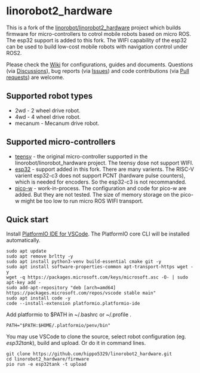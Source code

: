 # linorobot2_hardware

This is a fork of the [linorobot/linorobot2_hardware](https://github.com/linorobot/linorobot2_hardware) project which builds firmware for micro-controllers to cotrol mobile robots based on micro ROS. The esp32 support is added to this fork. The WIFI capability of the esp32 can be used to build low-cost mobile robots with navigation control under ROS2.

Please check the [Wiki](https://github.com/hippo5329/linorobot2_hardware/wiki) for configurations, guides and documents.
Questions (via [Discussions](https://github.com/hippo5329/linorobot2_hardware/discussions)),
bug reports (via [Issues](https://github.com/hippo5329/linorobot2_hardware/issues)) and
code contributions (via [Pull requests](https://github.com/hippo5329/linorobot2_hardware/pulls)) are welcome.

## Supported robot types

- 2wd - 2 wheel drive robot.
- 4wd - 4 wheel drive robot.
- mecanum - Mecanum drive robot.

## Supported micro-controllers

- [teensy](https://www.pjrc.com/teensy/) - the original micro-controller supported in the linorobot/linorobot_hardware project. The teensy dose not support WIFI.
- [esp32](https://en.wikipedia.org/wiki/ESP32) - support added in this fork. There are many varients. The RISC-V varient esp32-c3 does not support PCNT (hardware pulse counters), which is needed for encoders. So the esp32-c3 is not recommanded.
- [pico-w](https://www.raspberrypi.com/documentation/microcontrollers/raspberry-pi-pico.html) - work-in-process. The configuration and code for pico-w are added. But they are not tested. The size of memory storage on the pico-w might be too low to run micro ROS WIFI transport.

## Quick start

Install [PlatformIO IDE for VSCode](https://platformio.org/install/ide?install=vscode). The PlatformIO core CLI will be installed automatically.

    sudo apt update
    sudo apt remove brltty -y
    sudo apt install python3-venv build-essential cmake git -y
    sudo apt install software-properties-common apt-transport-https wget -y
    wget -q https://packages.microsoft.com/keys/microsoft.asc -O- | sudo apt-key add -
    sudo add-apt-repository "deb [arch=amd64] https://packages.microsoft.com/repos/vscode stable main"
    sudo apt install code -y
    code --install-extension platformio.platformio-ide

 Add platformio to $PATH in ~/.bashrc or ~/.profile .

    PATH="$PATH:$HOME/.platformio/penv/bin"

You may use VSCode to clone the source, select robot configuration (eg. *esp32tank*), build and upload. Or do it in command lines.

    git clone https://github.com/hippo5329/linorobot2_hardware.git
    cd linorobot2_hardware/firmware
    pio run -e esp32tank -t upload
